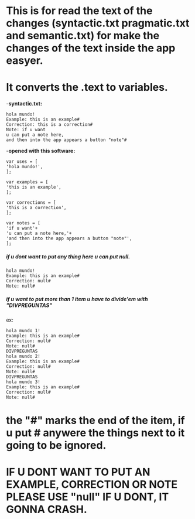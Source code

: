 # This is for read the text of the changes (syntactic.txt pragmatic.txt and semantic.txt) for make the changes of the text inside the app easyer. 
# It converts the .text to variables.

-**syntactic.txt:**
```
hola mundo!
Example: this is an example#
Correction: this is a correction#
Note: if u want
u can put a note here,
and then into the app appears a button "note"#
```
-**opened with this software:**

```
var uses = [
'hola mundo!',
];

var examples = [
'this is an example',
];

var corrections = [
'this is a correction',
];

var notes = [
'if u want'+
'u can put a note here,'+
'and then into the app appears a button "note"',
];
```

##### if u dont want to put any thing here u can put null.

```
hola mundo!
Example: this is an example#
Correction: null#
Note: null#
```

##### if u want to put more than 1 item u have to divide'em with "DIVPREGUNTAS"

ex:
```
hola mundo 1!
Example: this is an example#
Correction: null#
Note: null#
DIVPREGUNTAS
hola mundo 2!
Example: this is an example#
Correction: null#
Note: null#
DIVPREGUNTAS
hola mundo 3!
Example: this is an example#
Correction: null#
Note: null#
```

# the "#" marks the end of the item, if u put # anywere the things next to it going to be ignored.

# IF U DONT WANT TO PUT AN EXAMPLE, CORRECTION OR NOTE PLEASE USE "null" IF U DONT, IT GONNA CRASH.